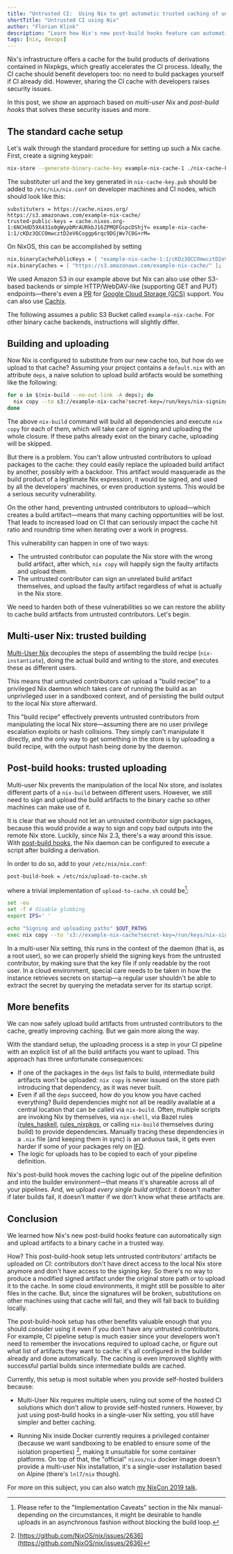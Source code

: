 ```yaml
---
title: "Untrusted CI:  Using Nix to get automatic trusted caching of untrusted builds"
shortTitle: "Untrusted CI using Nix"
author: "Florian Klink"
description: "Learn how Nix's new post-build hooks feature can automatically sign and upload artifacts to a binary cache in a trusted way."
tags: [nix, devops]
---
```


[rules_haskell]: https://github.com/tweag/rules_haskell/#readme
[rules_nixpkgs]: https://github.com/tweag/rules_nixpkgs/#readme
[post-build-hooks]: https://nixos.org/nix/manual/#chap-post-build-hook
[multi-user-nix]: https://nixos.org/nix/manual/#ssec-multi-user

[^1]: Please refer to the "Implementation Caveats" section in the Nix manual-depending on the circumstances, it might be desirable to handle uploads in an asynchronous fashion without blocking the build loop.
[^2]: [https://github.com/NixOS/nix/issues/2636](https://github.com/NixOS/nix/issues/2636)

Nix's infrastructure offers a cache for the build products of
derivations contained in Nixpkgs, which greatly accelerates the CI
process. Ideally, the CI cache should benefit developers too: no
need to build packages yourself if CI already did. However, sharing
the CI cache with developers raises security issues.

In this post, we show an approach based on _multi-user Nix_ and
_post-build hooks_ that solves these security issues and more.

## The standard cache setup

Let's walk through the standard procedure for setting up such a Nix cache.
First, create a signing keypair:

```sh
nix-store --generate-binary-cache-key example-nix-cache-1 ./nix-cache-key.sec ./nix-cache-key.pub
```

The substituter url and the key generated in `nix-cache-key.pub` should be
added to `/etc/nix/nix.conf` on developer machines and CI nodes, which should
look like this:

```
substituters = https://cache.nixos.org/ https://s3.amazonaws.com/example-nix-cache/
trusted-public-keys = cache.nixos.org-1:6NCHdD59X431o0gWypbMrAURkbJ16ZPMQFGspcDShjY= example-nix-cache-1:1/cKDz3QCCOmwcztD2eV6Coggp6rqc9DGjWv7C0G+rM=
```

On NixOS, this can be accomplished by setting

```nix
nix.binaryCachePublicKeys = [ "example-nix-cache-1:1/cKDz3QCCOmwcztD2eV6Coggp6rqc9DGjWv7C0G+rM=" ];
nix.binaryCaches = [ "https://s3.amazonaws.com/example-nix-cache/" ];
```

We used Amazon S3 in our example above but Nix can also use other S3-based backends or simple
HTTP/WebDAV-like (supporting GET and PUT) endpoints—there's even a
[PR](https://github.com/NixOS/nix/pull/3021) for [Google Cloud Storage (GCS)](https://cloud.google.com/storage/) support. You can
also use [Cachix](https://cachix.org/).

The following assumes a public S3 Bucket called `example-nix-cache`.
For other binary cache backends, instructions will slightly differ.

## Building and uploading

Now Nix is configured to substitute from our new cache too, but how do we
upload to that cache? Assuming your project contains a `default.nix` with an
attribute `deps`, a naive solution to upload build artifacts would be something
like the following:

```sh
for o in $(nix-build --no-out-link -A deps); do
  nix copy --to s3://example-nix-cache?secret-key=/run/keys/nix-signing-key $o
done
```

The above `nix-build` command will build all dependencies and
execute `nix copy` for each of them, which will take care of signing and
uploading the whole closure. If these paths already exist on the binary cache,
uploading will be skipped.

But there is a problem. You can't allow untrusted contributors to upload
packages to the cache: they could easily replace the uploaded build
artifact by another, possibly with a backdoor. This artifact would
masquerade as the build product of a legitimate Nix expression, it would
be signed, and used by all the developers' machines, or even
production systems. This would be a serious security vulnerability.

On the other hand, preventing untrusted contributors to upload—which creates a build artifact—means that many caching opportunities will be lost. That
leads to increased load on CI that can seriously impact the
cache hit ratio and roundtrip time when iterating over a work in
progress.

This vulnerability can happen in one of two ways:

- The untrusted contributor can populate the Nix store with the wrong build
  artifact, after which, `nix copy` will happily sign the faulty
  artifacts and upload them.
- The untrusted contributor can sign an unrelated build artifact themselves,
  and upload the faulty artifact regardless of what is actually in the
  Nix store.

We need to harden both of these vulnerabilities so we can restore the ability
to cache build artifacts from untrusted contributors. Let's begin.

## Multi-user Nix: trusted building

[Multi-User Nix][multi-user-nix] decouples the steps of assembling the build
recipe (`nix-instantiate`), doing the actual build and writing to the store,
and executes these as different users.

This means that untrusted contributors can upload a "build recipe" to a privileged Nix
daemon which takes care of running the build as an unprivileged user in a
sandboxed context, and of persisting the build output to the local Nix store
afterward.

This "build recipe" effectively prevents untrusted contributors from manipulating the local Nix store—assuming there are no user privilege escalation exploits or hash collisions. They
simply can't manipulate it directly, and the only way to get something in the
store is by uploading a build recipe, with the output hash being done by the
daemon.

## Post-build hooks: trusted uploading

Multi-user Nix prevents the manipulation of the local Nix store, and isolates
different parts of a `nix-build` between different users. However, we still
need to sign and upload the build artifacts to the binary cache so other
machines can make use of it.

It is clear that we should not let an untrusted contributor sign packages, because
this would provide a way to sign and copy bad outputs into the remote Nix
store. Luckily, since Nix 2.3, there's a way around this issue. With
[post-build hooks][post-build-hooks], the Nix daemon can be configured to
execute a script after building a derivation.

In order to do so, add to your `/etc/nix/nix.conf`:

```
post-build-hook = /etc/nix/upload-to-cache.sh
```

where a trivial implementation of `upload-to-cache.sh` could be[^1]:

```sh
set -eu
set -f # disable globbing
export IFS=' '

echo "Signing and uploading paths" $OUT_PATHS
exec nix copy --to 's3://example-nix-cache?secret-key=/run/keys/nix-signing-key' $OUT_PATHS
```

In a multi-user Nix setting, this runs in the context of the daemon
(that is, as a
root user), so we can properly shield the signing keys from the untrusted contributor,
by making sure that the key file if only readable by the root user. In a cloud
environment, special care needs to be taken in how the instance retrieves
secrets on startup—a regular user shouldn't be able to extract the secret by
querying the metadata server for its startup script.

## More benefits

We can now safely upload build artifacts from untrusted contributors to the
cache, greatly improving caching. But we gain more along the way.

With the standard setup, the uploading process is a step in your CI
pipeline with an explicit list of all the build artifacts you want
to upload. This approach has three unfortunate consequences:

- If one of the packages in the `deps` list fails to build,
  intermediate build artifacts won't be uploaded: `nix copy` is never
  issued on the store path introducing that dependency, as it was
  never built.
- Even if all the `deps` succeed, how do you know you have cached
  everything? Build dependencies might not all be readily available at
  a central location that can be called via `nix-build`. Often,
  multiple scripts are invoking Nix by themselves, via `nix-shell`,
  via Bazel rules ([rules_haskell][rules_haskell],
  [rules_nixpkgs][rules_nixpkgs], or calling `nix-build` themselves
  during build) to provide dependencies. Manually tracing these
  dependencies in a `.nix` file (and keeping them in sync) is an arduous task,
  it gets even harder if some of your packages rely on
  [IFD](https://nixos.wiki/wiki/Import_From_Derivation).
- The logic for uploads has to be copied to each of your pipeline
  definition.

Nix's post-build hook moves the caching logic out of the
pipeline definition and into the builder environment—that means it's
shareable across all of your pipelines. And, we upload _every single build
artifact_: it doesn't matter if later builds fail, it doesn't matter
if we don't know what these artifacts are.

## Conclusion

We learned how Nix's new post-build hooks feature can automatically sign and upload artifacts to a binary cache in a trusted way.

How? This post-build-hook setup lets untrusted contributors' artifacts be
uploaded on CI: contributors don't have direct access to the local Nix
store anymore and don't have access to the signing key. So there's no
way to produce a modified signed artifact under the original store
path or to upload it to the cache. In some cloud environments, it might
still be possible to alter files in the cache. But, since the signatures
will be broken, substitutions on other machines using that cache will
fail, and they will fall back to building locally.

The post-build-hook setup has other benefits valuable
enough that you should consider using it even if you don't have any untrusted
contributors. For example, CI pipeline setup is much easier since your developers won't need
to remember the invocations required to upload cache, or figure out
what list of artifacts they want to cache: it's all configured in the
builder already and done automatically. The caching is even improved slightly with successful partial builds since intermediate builds are
cached.

Currently, this setup is most suitable when you provide self-hosted
builders because:

- Multi-User Nix requires multiple users, ruling out some of the hosted CI
  solutions which don't allow to provide self-hosted runners. However, by just using
  post-build hooks in a single-user Nix setting, you still have
  simpler and better caching.

- Running Nix inside Docker currently requires a privileged container (because
  we want sandboxing to be enabled to ensure some of the isolation properties)
  [^2], making it unsuitable for some container platforms. On top of that,
  the "official" `nixos/nix` docker image doesn't provide a multi-user Nix
  installation, it's a single-user installation based on Alpine (there's
  `lnl7/nix` though).

For more on this subject, you can also watch [my NixCon 2019 talk](https://www.youtube.com/watch?v=NB8YHWc7dLk).
